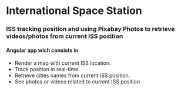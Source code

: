 # International Space Station

### ISS tracking position and using Pixabay Photos to retrieve videos/photos from current ISS position


#### Angular app wich consists in
* Render a map with current ISS location.
* Track position in real-time.
* Retrieve cities names from current ISS position.
* See photos or videos related to current ISS position.
